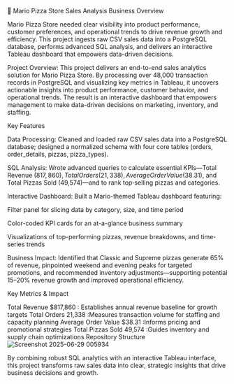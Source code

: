 🍕 Mario Pizza Store Sales Analysis
Business Overview

Mario Pizza Store needed clear visibility into product performance, customer preferences, and operational trends to drive revenue growth and efficiency. This project ingests raw CSV sales data into a PostgreSQL database, performs advanced SQL analysis, and delivers an interactive Tableau dashboard that empowers data-driven decisions.

Project Overview:
This project delivers an end-to-end sales analytics solution for Mario Pizza Store. By processing over 48,000 transaction records in PostgreSQL and visualizing key metrics in Tableau, it uncovers actionable insights into product performance, customer behavior, and operational trends. The result is an interactive dashboard that empowers management to make data-driven decisions on marketing, inventory, and staffing.


Key Features

Data Processing: Cleaned and loaded raw CSV sales data into a PostgreSQL database; designed a normalized schema with four core tables (orders, order_details, pizzas, pizza_types).

SQL Analysis: Wrote advanced queries to calculate essential KPIs—Total Revenue ($817,860), Total Orders (21,338), Average Order Value ($38.31), and Total Pizzas Sold (49,574)—and to rank top‐selling pizzas and categories.

Interactive Dashboard: Built a Mario-themed Tableau dashboard featuring:

Filter panel for slicing data by category, size, and time period

Color-coded KPI cards for an at-a-glance business summary

Visualizations of top-performing pizzas, revenue breakdowns, and time-series trends

Business Impact: Identified that Classic and Supreme pizzas generate 65% of revenue, pinpointed weekend and evening peaks for targeted promotions, and recommended inventory adjustments—supporting potential 15–20% revenue growth and improved operational efficiency.


Key Metrics & Impact

Total Revenue	$817,860	    : Establishes annual revenue baseline for growth targets
Total Orders	21,338	      :Measures transaction volume for staffing and capacity planning
Average Order Value	$38.31  :Informs pricing and promotional strategies
Total Pizzas Sold	49,574	  :Guides inventory and supply chain optimizations
Repository Structure
![Screenshot 2025-06-29 005934](https://github.com/user-attachments/assets/b824a56d-aba4-4937-927a-050c7322f7bd)


By combining robust SQL analytics with an interactive Tableau interface, this project transforms raw sales data into clear, strategic insights that drive business decisions and growth.
